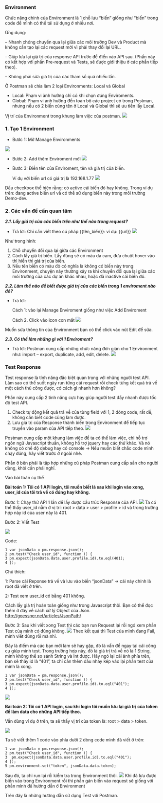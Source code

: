 ### Environment
Chức năng chính của Environment là 1 chỗ lưu “biến” giống như “biến” trong code để mình có thể tái sử dụng ở nhiều nơi.

Ứng dụng:

– Nhanh chóng chuyển qua lại giữa các môi trường Dev và Product mà không cần tạo lại các request mới vì phải thay đổi lại URL.

– Giúp lưu lại giá trị của response API trước để điền vào API sau. (Phần này có kết hợp với phần Pre-request và Tests, sẽ được giới thiệu ở các phần tiếp theo).

– Không phải sửa giá trị của các tham số quá nhiều lần.

Ở Postman sẽ chia làm 2 loại Environments: Local và Global

* Local: Phạm vi ảnh hưởng chỉ có khi chọn đúng Enviroments.
* Global: Phạm vi ảnh hưởng đến toàn bộ các project có trong Postman, nhưng nếu có 2 biến cùng tên ở Local và Global thì sẽ ưu tiên lấy Local.

Vị trí của Environment trong khung làm việc của postman.
![](https://images.viblo.asia/0918810e-1198-4eff-881b-9f55983b1211.png)
### 1. Tạo 1 Environment 
* Bước 1: Mở Manage Environments

![](https://images.viblo.asia/523c0338-3540-413a-87cf-f6493037cb0f.png)

* Bước 2: Add thêm Enviroment mới
![](https://images.viblo.asia/942c76d3-dc9d-42bf-9ae8-663b285bc6f3.png)

* Bước 3: Điền tên của Enviroment, tên và giá trị của biến.

     Ví dụ với biến url có giá trị là 192.168.1.77
     ![](https://images.viblo.asia/61bfb99c-78a8-43be-9281-dbb5c9bdd359.png)

Dấu checkbox thể hiện rằng: có active cái biến đó hay không. Trong ví dụ trên: đang active biến url và có thể sử dụng biến này trong môi trường Demo-dev.

### 2. Các vấn đề cần quan tâm 
***2.1. Lấy giá trị của các biến trên như thế nào trong request?***
- Trả lời: Chỉ cần viết theo cú pháp  {{tên_biến}}: ví dụ: {{url}}
![](https://images.viblo.asia/51e54fe8-4a84-4855-af17-3aa133df1a4c.png)

Như trong hình:
1. Chỗ chuyển đổi qua lại giữa các Environment
2. Cách lấy giá trị biến. Lấy đúng sẽ có màu da cam, đưa chuột hover vào thì hiển thị giá trị của biến.
3. Nếu tên biến có màu đỏ có nghĩa là không có biến này trong Environment, chuyện này thường xảy ra khi chuyển đổi qua lại giữa các môi trường của các dự án khác nhau, hoặc đã inactive cái biến đó.

***2.2. Làm thế nào để biết được giá trị của các biến trong 1 enviroment nào đó?***
- Trả lời:

    Cách 1: vào lại Manage Enviroment giống như việc Add Enviroment
    
    Cách 2. Click vào icon con mắt
![](https://images.viblo.asia/970fc2a3-09b1-457b-80a6-ec4e8c705f7d.png)

Muốn sửa thông tin của Environment bạn có thể click vào nút Edit để sửa.

***2.3. Có thể làm những gì với 1 Enviroment?***
- Trả lời:
Postman cung cấp những chức năng đơn giản cho 1 Environment như: import – export, duplicate, add, edit, delete.
![](https://images.viblo.asia/f1e1e309-b378-471a-b6a6-b8843e908645.png)

### Test Response
Test response là tính năng đặc biệt quan trọng với những người test API. Làm sao có thể suốt ngày run từng cái request rồi check từng kết quả trả về một cách thủ công được, có cách gì nhanh hơn không?

Phần này cung cấp 2 tính năng cực hay giúp người test đẩy nhanh được tốc độ test API.

1. Check tự động kết quả trả về của từng field với 1, 2 dòng code, rất dễ, không cần biết code cũng làm được.
2. Lưu giá trị của Response thành biến trong Environment để tiếp tục truyền vào param của API tiếp theo.
![](https://images.viblo.asia/4dcb6cff-847e-429e-98dc-bb8e698f7a02.png)

Postman cung cấp một khung làm việc để ta có thể làm việc, chỉ hỗ trợ ngôn ngữ Javascript thuần, không hỗ trợ jquery hay các thứ khác. Và nó không có chế độ debug hay có console → Nếu muốn biết chắc code mình chạy đúng, hãy viết trước ở ngoài nhé.

Phần ở bên phải là tập hợp những cú pháp Postman cung cấp sẵn cho người dùng, khỏi cần phải nghĩ.

Vào bài toán cụ thể

**Bài toán 1: Tôi có 1 API login, tôi muốn biết là sau khi login vào xong, user_id của tôi trả về có đúng hay không.**

Bước 1: Chạy thử API 1 lần để lấy được cấu trúc Response của API.
![](https://images.viblo.asia/4776c819-4cb6-4196-ab8c-25c343596da4.png)
Ta có thể thấy user_id nằm ở vị trí: root > data > user > profile > id và trong trường hợp này id của user này là 401.

Bước 2: Viết Test

![](https://images.viblo.asia/6a52efe4-22bb-45f2-9a22-30dab6dc73ab.png)

Code:

```
1 var jsonData = pm.response.json();
2 pm.test("Check user_id", function () {
3 pm.expect(jsonData.data.user.profile.id).to.eql(401);
4 });
```
Chú thích: 

1: Parse cái Reponse trả về và lưu vào biến “jsonData” → cái này chính là root đã viết ở trên.

2: Test xem user_id có bằng 401 không.

Cách lấy giá trị hoàn toàn giống như trong Javascript thôi. Bạn có thể đọc thêm ở đây về cách xử lý Object của Json. http://goessner.net/articles/JsonPath/

Bước 3: Sau khi viết xong Test thì các bạn run Request lại rồi ngó xem phần Test của mình có đúng không.
![](https://images.viblo.asia/ef394f73-60c7-49b3-831d-feee9558b7ff.png)
Theo kết quả thì Test của mình đang Fail, mình viết đúng rồi mà nhỉ. 

Đây là điểm mà các bạn mới làm sẽ hay gặp, đó là vấn đề ngay tại cái công cụ giúp mình test. Trong trường hợp này, đó là giá trị trả về nó là 1 String, mình không thể so sánh String và Int được. Hãy ngó lại cái ảnh phía trên, bạn sẽ thấy id là “401”, ta chỉ cần thêm dấu nháy kép vào lại phần test của mình là xong.

```
1 var jsonData = pm.response.json();
2 pm.test("Check user_id", function () {
3 pm.expect(jsonData.data.user.profile.id).to.eql("401");
4 });
```
![](https://images.viblo.asia/df254549-46da-4d0f-81c0-46377726b9d4.png)

**Bài toán 2: Tôi có 1 API login, sau khi login tôi muốn lưu lại giá trị của token để làm data cho những API tiếp theo.**

Vẫn dùng ví dụ ở trên, ta sẽ thấy vị trí của token là: root > data > token.

![](https://images.viblo.asia/7ca85a6a-2bde-4f19-9040-3098ef41d4dd.png)

Ta sẽ viết thêm 1 code vào phía dưới 2 dòng code mình đã viết ở trên:

```
1 var jsonData = pm.response.json();
2 pm.test("Check user_id", function () {
3  pm.expect(jsonData.data.user.profile.id).to.eql("401");
4 });
5 pm.environment.set("token", jsonData.data.token);
```

Sau đó, ta chỉ run lại rồi kiểm tra trong Environment thôi.
![](https://images.viblo.asia/dcd3009c-e9e1-474b-9cfe-860bcaac0adc.png)
Khi đã lưu được biến vào trong Environment rồi thì phần gán biến vào request sẽ giống với phần mình đã hướng dẫn ở Environment 

Trên đây là những hướng dẫn sử dụng Test với Postman.